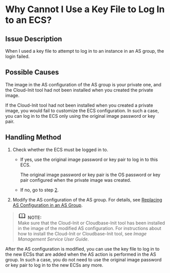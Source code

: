 # Why Cannot I Use a Key File to Log In to an ECS?<a name="EN-US_TOPIC_0042018407"></a>

## Issue Description<a name="section19793926"></a>

When I used a key file to attempt to log in to an instance in an AS group, the login failed.

## Possible Causes<a name="section43927610"></a>

The image in the AS configuration of the AS group is your private one, and the Cloud-Init tool had not been installed when you created the private image.

If the Cloud-Init tool had not been installed when you created a private image, you would fail to customize the ECS configuration. In such a case, you can log in to the ECS only using the original image password or key pair.

## Handling Method<a name="section59804173"></a>

1.  Check whether the ECS must be logged in to.
    -   If yes, use the original image password or key pair to log in to this ECS.

        The original image password or key pair is the OS password or key pair configured when the private image was created.

    -   If no, go to step  [2](#li4126846117151).

2.  <a name="li4126846117151"></a>Modify the AS configuration of the AS group. For details, see  [Replacing AS Configuration in an AS Group](replacing-as-configuration-in-an-as-group.md).

>![](public_sys-resources/icon-note.gif) **NOTE:**   
>Make sure that the Cloud-Init or Cloudbase-Init tool has been installed in the image of the modified AS configuration. For instructions about how to install the Cloud-Init or Cloudbase-Init tool, see  _Image Management Service User Guide_.  

After the AS configuration is modified, you can use the key file to log in to the new ECSs that are added when the AS action is performed in the AS group. In such a case, you do not need to use the original image password or key pair to log in to the new ECSs any more.

